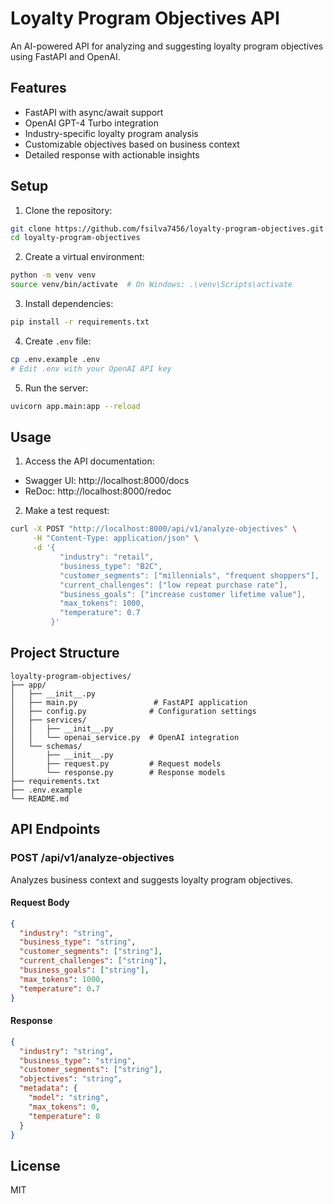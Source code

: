 # Loyalty Program Objectives API

An AI-powered API for analyzing and suggesting loyalty program objectives using FastAPI and OpenAI.

## Features

- FastAPI with async/await support
- OpenAI GPT-4 Turbo integration
- Industry-specific loyalty program analysis
- Customizable objectives based on business context
- Detailed response with actionable insights

## Setup

1. Clone the repository:
```bash
git clone https://github.com/fsilva7456/loyalty-program-objectives.git
cd loyalty-program-objectives
```

2. Create a virtual environment:
```bash
python -m venv venv
source venv/bin/activate  # On Windows: .\venv\Scripts\activate
```

3. Install dependencies:
```bash
pip install -r requirements.txt
```

4. Create `.env` file:
```bash
cp .env.example .env
# Edit .env with your OpenAI API key
```

5. Run the server:
```bash
uvicorn app.main:app --reload
```

## Usage

1. Access the API documentation:
- Swagger UI: http://localhost:8000/docs
- ReDoc: http://localhost:8000/redoc

2. Make a test request:
```bash
curl -X POST "http://localhost:8000/api/v1/analyze-objectives" \
     -H "Content-Type: application/json" \
     -d '{
           "industry": "retail",
           "business_type": "B2C",
           "customer_segments": ["millennials", "frequent shoppers"],
           "current_challenges": ["low repeat purchase rate"],
           "business_goals": ["increase customer lifetime value"],
           "max_tokens": 1000,
           "temperature": 0.7
         }'
```

## Project Structure

```
loyalty-program-objectives/
├── app/
│   ├── __init__.py
│   ├── main.py                 # FastAPI application
│   ├── config.py              # Configuration settings
│   ├── services/
│   │   ├── __init__.py
│   │   └── openai_service.py  # OpenAI integration
│   └── schemas/
│       ├── __init__.py
│       ├── request.py         # Request models
│       └── response.py        # Response models
├── requirements.txt
├── .env.example
└── README.md
```

## API Endpoints

### POST /api/v1/analyze-objectives

Analyzes business context and suggests loyalty program objectives.

#### Request Body
```json
{
  "industry": "string",
  "business_type": "string",
  "customer_segments": ["string"],
  "current_challenges": ["string"],
  "business_goals": ["string"],
  "max_tokens": 1000,
  "temperature": 0.7
}
```

#### Response
```json
{
  "industry": "string",
  "business_type": "string",
  "customer_segments": ["string"],
  "objectives": "string",
  "metadata": {
    "model": "string",
    "max_tokens": 0,
    "temperature": 0
  }
}
```

## License

MIT
